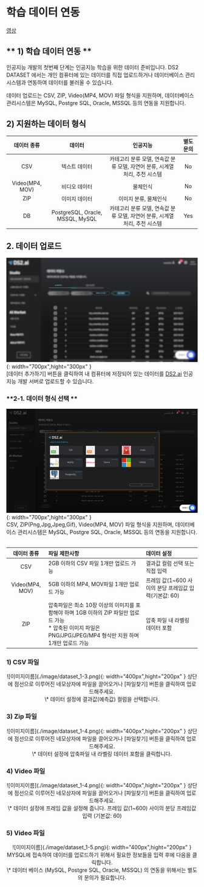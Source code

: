 
# **학습 데이터 연동**

[영상](https://s3-us-west-2.amazonaws.com/secure.notion-static.com/17a995b6-28e2-4461-ab73-7bfeda7c1da1/_.mp4)
## ** 1) 학습 데이터 연동 **  
인공지능 개발의 첫번째 단계는 인공지능 학습을 위한 데이터 준비입니다. DS2 DATASET 에서는 개인 컴퓨터에 있는 데이터를 직접 업로드하거나  데이터베이스 관리시스템과 연동하여 데이터를 불러올 수 있습니다.

데이터 업로드는 CSV, ZIP, Video(MP4, MOV) 파일 형식을 지원하며, 데이터베이스 관리시스템은 MySQL, Postgre SQL, Oracle, MSSQL 등의 연동을 지원합니다. 


## **2)  지원하는 데이터 형식**

| 데이터 종류   |      데이터      |    인공지능   |  별도 문의 |
|:----------:|:-------------------:|:-------------------:|:----------:|
| CSV |  텍스트 데이터  | 카테고리 분류 모델, 연속값 분류 모델, 자연어 분류, 시계열 처리, 추천 시스템 |No|
| Video(MP4, MOV) |  비디오 데이터 | 물체인식 |No|
| ZIP  |    이미지 데이터  |  이미지 분류, 물체인식 |No|
| DB | PostgreSQL, Oracle, MSSQL, MySQL | 카테고리 분류 모델, 연속값 분류 모델, 자연어 분류, 시계열 처리, 추천 시스템 |Yes|



## **2. 데이터 업로드**

![이미지이름](./image/dataset_1-1.png){: width="700px",hight="300px" }  
[데이터 추가하기] 버튼을 클릭하여 내 컴퓨터에 저장되어 있는 데이터를 [DS2.ai](http://ds2.ai) 인공지능 개발 서버로 업로드할 수 있습니다.

### **2-1. 데이터 형식 선택 **

![이미지이름](./image/dataset_1-2.png){: width="700px",hight="300px" }  
CSV, ZIP(Png,Jpg,Jpeg,Gif), Video(MP4, MOV) 파일 형식을 지원하며, 데이터베이스 관리시스템은 MySQL, Postgre SQL, Oracle, MSSQL 등의 연동을 지원합니다. <br>
</br>

|     데이터 종류     |     파일 제한사항     |    데이터 설정  |
|:----------------:|:-------------------|:-------------------|
| CSV |  2GB 이하의 CSV 파일 1개만 업로드 가능 | 결과값 컬럼 선택 또는 직접 입력|
| Video(MP4, MOV) |  5GB 이하의 MP4, MOV파일 1개만 업로드 가능 | 프레임 값(1~600 사이의 분당 프레임값 입력(기본값: 60)|
| ZIP  |   압축파일은 최소 10장 이상의 이미지를 포함해야 하며 1GB 이하의 ZIP 파일만 업로드 가능 </br> \* 압축된 이미지 파일은 PNG/JPG/JPEG/MP4 형식만 지원 하며 1개만 업로드 가능  | 압축 파일 내 라벨링 데이터 포함 |


### **1) CSV 파일** <br>
<center>
![이미지이름](./image/dataset_1-3.png){: width="400px",hight="200px" }  
상단에 점선으로 이루어진 네모상자에 파일을 끌어오거나 [파일찾기] 버튼을 클릭하여 업로드해주세요. <br>
  \* 데이터 설정에 결과값(예측값) 컬럼을 선택합니다.
</center>    

### **3) Zip 파일** <br>
<center>    
![이미지이름](./image/dataset_1-4.png){: width="400px",hight="200px" }    
상단에 점선으로 이루어진 네모상자에 파일을 끌어오거나 [파일찾기] 버튼을 클릭하여 업로드해주세요.<br>
  \* 데이터 설정에 압축파일 내 라벨링 데이터 포함을 클릭합니다.
</center>    

### **4) Video 파일** <br>
<center>    
![이미지이름](./image/dataset_1-4.png){: width="400px",hight="200px" }     
상단에 점선으로 이루어진 네모상자에 파일을 끌어오거나 [파일찾기] 버튼을 클릭하여 업로드해주세요.<br>
 \* 데이터 설정에 프레임 값을 설정해 줍니다. 프레임 값(1~600) 사이의 분당 프레임값 입력 (기본값: 60)
</center>    

### **5) Video 파일** <br>
<center>    
![이미지이름](./image/dataset_1-5.png){: width="400px",hight="200px" }         
MYSQL에 접속하여 데이터를 업로드하기 위해서 필요한 정보들을 입력 후에 다음을 클릭합니다. <br>
  \* 데이터 베이스 (MySQL, Postgre SQL, Oracle, MSSQL) 의 연동을 위해서는 별도의 문의가 필요합니다.
</center>    
<br>
<br>
<br>
<br>
<br>